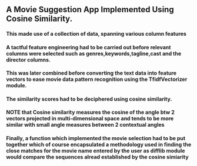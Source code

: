 ## A Movie Suggestion App Implemented Using Cosine Similarity.


#### This made use of a collection of data, spanning various column features


#### A tactful feature engineering had to be carried out before relevant columns were selected such as genres,keywords,tagline,cast and the director columns.


#### This was later combined before converting the text data into feature vectors to ease movie data pattern recognition using the TfidfVectorizer module.


#### The similarity scores had to be deciphered using cosine similarity.


#### NOTE that Cosine similarity measures the cosine of the angle btw 2 vectors projected in multi-dimensional space and tends to be more similar with small angle measures between 2 contextual angles


#### Finally, a function which implemented the movie selection had to be put together which of course encapsulated a methodology used in finding the close matches for the movie name entered by the user as difflib module would compare the sequences alread established by the cosine simiarity
